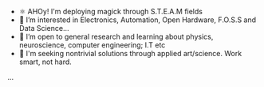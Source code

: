 - ⚛ AHOy! I'm deploying magick through S.T.E.A.M fields
- 👀 I’m interested in Electronics, Automation, Open Hardware, F.O.S.S and Data Science...
- 🌱 I’m open to general research and learning about physics, neuroscience, computer engineering; I.T etc
- 💞️ I'm seeking nontrivial solutions through applied art/science. Work smart, not hard.






...




<!---
073145/073145 is a ✨ special ✨ repository because its `README.md` (this file) appears on your GitHub profile.
You can click the Preview link to take a look at your changes.
--->
